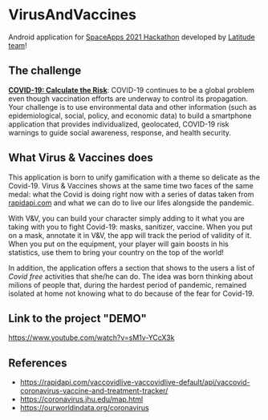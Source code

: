 # VirusAndVaccines
Android application for [SpaceApps 2021 Hackathon]("https://2021.spaceappschallenge.org") developed by [Latitude team]("https://2021.spaceappschallenge.org/challenges/statements/covid-19-calculate-the-risk/teams/latitude/members")!

## The challenge
[**COVID-19: Calculate the Risk**]("https://2021.spaceappschallenge.org/challenges/statements/covid-19-calculate-the-risk"): COVID-19 continues to be a global problem even though vaccination efforts are underway to control its propagation. Your challenge is to use environmental data and other information (such as epidemiological, social, policy, and economic data) to build a smartphone application that provides individualized, geolocated, COVID-19 risk warnings to guide social awareness, response, and health security.

## What Virus & Vaccines does
This application is born to unify gamification with a theme so delicate as the Covid-19. Virus & Vaccines shows at the same time two faces of the same medal: what the Covid is doing right now with a series of datas taken from [rapidapi.com]("https://rapidapi.com/vaccovidlive-vaccovidlive-default/api/vaccovid-coronavirus-vaccine-and-treatment-tracker/") and what we can do to live our lifes alongside the pandemic.    

With V&V, you can build your character simply adding to it what you are taking with you to fight Covid-19: masks, sanitizer, vaccine. When you put on a mask, annotate it in V&V, the app will track the period of validity of it. 
When you put on the equipment, your player will gain boosts in his statistics, use them to bring your country on the top of the world!

In addition, the application offers a section that shows to the users a list of _Covid free_ activities that she/he can do. The idea was born thinking about milions of people that, during the hardest period of pandemic, remained isolated at home not knowing what to do because of the fear for Covid-19.

## Link to the project "DEMO"
https://www.youtube.com/watch?v=sM1v-YCcX3k

## References
- https://rapidapi.com/vaccovidlive-vaccovidlive-default/api/vaccovid-coronavirus-vaccine-and-treatment-tracker/
- https://coronavirus.jhu.edu/map.html
- https://ourworldindata.org/coronavirus